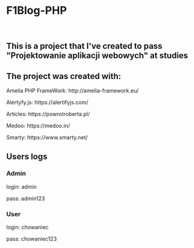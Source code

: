 # F1Blog-PHP 
<br>
<h2>This is a project that I've created to pass "Projektowanie aplikacji webowych" at studies</h2>
<h2>The project was created with: </h2>
<p>Amelia PHP FrameWork: <a>http://amelia-framework.eu/</a></p>
<p>Alertyfy.js: <a>https://alertifyjs.com/</a></p>
<p>Articles: <a>https://powrotroberta.pl/</a></p>
<p>Medoo: <a>https://medoo.in/</a></p>
<p>Smarty: <a>https://www.smarty.net/</a></p>

<h2>Users logs</h2>
<h3>Admin</h3> 
<p>login: admin</p>
<p>pass: admin123</p>
<h3>User</h3> 
<p>login: chowaniec</p>
<p>pass: chowaniec123</p>
